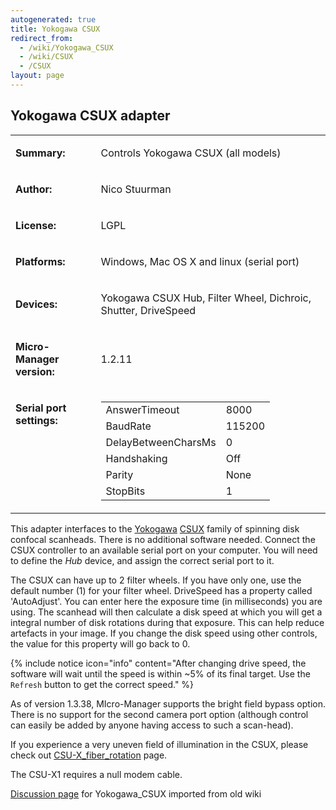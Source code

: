 ```yaml
---
autogenerated: true
title: Yokogawa CSUX
redirect_from:
  - /wiki/Yokogawa_CSUX
  - /wiki/CSUX
  - /CSUX
layout: page
---
```


## Yokogawa CSUX adapter

<table>
<tr>
<td markdown="1">

**Summary:**

</td>
<td markdown="1">

Controls Yokogawa CSUX (all models)

</td>
</tr>
<tr>
<td markdown="1">

**Author:**

</td>
<td markdown="1">

Nico Stuurman

</td>
</tr>
<tr>
<td markdown="1">

**License:**

</td>
<td markdown="1">

LGPL

</td>
</tr>
<tr>
<td markdown="1">

**Platforms:**

</td>
<td markdown="1">

Windows, Mac OS X and linux (serial port)

</td>
</tr>
<tr>
<td markdown="1">

**Devices:**

</td>
<td markdown="1">

Yokogawa CSUX Hub, Filter Wheel, Dichroic, Shutter, DriveSpeed

</td>
</tr>
<tr>
<td markdown="1">

**Micro-Manager version:**

</td>
<td markdown="1">

1.2.11

</td>
</tr>
<tr>
<td markdown="1" valign=top>

**Serial port settings:**

</td>
<td markdown="1" valign=top>

|                     |        |
|---------------------|--------|
| AnswerTimeout       | 8000   |
| BaudRate            | 115200 |
| DelayBetweenCharsMs | 0      |
| Handshaking         | Off    |
| Parity              | None   |
| StopBits            | 1      |

</td>
</tr>
</table>

This adapter interfaces to the [Yokogawa](http://www.yokogawa.com/)
[CSUX](http://www.yokogawa.com/scanner/products/csuX1e.htm) family of
spinning disk confocal scanheads. There is no additional software
needed. Connect the CSUX controller to an available serial port on your
computer. You will need to define the *Hub* device, and assign the
correct serial port to it.

The CSUX can have up to 2 filter wheels. If you have only one, use the
default number (1) for your filter wheel. DriveSpeed has a property
called 'AutoAdjust'. You can enter here the exposure time (in
milliseconds) you are using. The scanhead will then calculate a disk
speed at which you will get a integral number of disk rotations during
that exposure. This can help reduce artefacts in your image. If you
change the disk speed using other controls, the value for this property
will go back to 0.

{% include notice icon="info" content="After changing drive speed,
the software will wait until the speed is within \~5% of its final
target. Use the `Refresh` button to get the correct speed." %}

As of version 1.3.38, MIcro-Manager supports the bright field bypass
option. There is no support for the second camera port option (although
control can easily be added by anyone having access to such a
scan-head).

If you experience a very uneven field of illumination in the CSUX,
please check out
[CSU-X\_fiber\_rotation](CSU-X_fiber_rotation "wikilink") page.

The CSU-X1 requires a null modem cable.

[Discussion page](/talk/Yokogawa_CSUX) for Yokogawa_CSUX imported from old wiki
